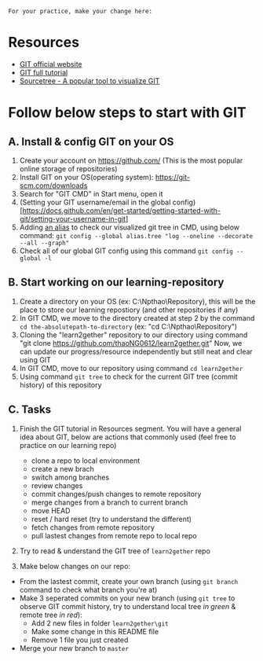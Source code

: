 `
For your practice, make your change here: 
`

# Resources

- [GIT official website](https://git-scm.com/)
- [GIT full tutorial](https://www.tutorialspoint.com/git/git_basic_concepts.htm)
- [Sourcetree - A popular tool to visualize GIT](https://www.sourcetreeapp.com/)

# Follow below steps to start with GIT

## A. Install & config GIT on your OS
1. Create your account on https://github.com/ (This is the most popular online storage of repositories)
1. Install GIT on your OS(operating system): https://git-scm.com/downloads
1. Search for "GIT CMD" in Start menu, open it
1. (Setting your GIT username/email in the global config)[https://docs.github.com/en/get-started/getting-started-with-git/setting-your-username-in-git]
1. Adding [an alias](https://git-scm.com/book/en/v2/Git-Basics-Git-Aliases) to check our visualized git tree in CMD, using below command: 
`git config --global alias.tree "log --oneline --decorate --all --graph"`
1. Check all of our global GIT config using this command `git config --global -l`

## B. Start working on our learning-repository
1. Create a directory on your OS (ex: C:\Npthao\Repository), this will be the place to store our learning repostiory (and other repositories if any)
1. In GIT CMD, we move to the directory created at step 2 by the command `cd the-absolutepath-to-directory` (ex: "cd C:\Npthao\Repository")
1. Cloning the "learn2gether" repository to our directory using command "git clone https://github.com/thaoNG0612/learn2gether.git"
   Now, we can update our progress/resource independently but still neat and clear using GIT
1. In GIT CMD, move to our repository using command `cd learn2gether`
1. Using command `git tree` to check for the current GIT tree (commit history) of this repository 


## C. Tasks 

1. Finish the GIT tutorial in Resources segment. You will have a general idea about GIT, below are actions that commonly used (feel free to practice on our learning repo)
   - clone a repo to local environment 
   - create a new brach
   - switch among branches
   - review changes 
   - commit changes/push changes to remote repository
   - merge changes from a branch to current branch
   - move HEAD 
   - reset / hard reset (try to understand the different)
   - fetch changes from remote repository
   - pull lastest changes from remote repo to local repo


2. Try to read & understand the GIT tree of `learn2gether` repo 
3. Make below changes on our repo:
  - From the lastest commit, create your own branch (using `git branch` command to check what branch you're at)
  - Make 3 seperated commits on your new branch (using `git tree` to observe GIT commit history, try to understand local tree _in green_ & remote tree _in red_): 
    - Add 2 new files in folder `learn2gether\git`
    - Make some change in this README file
    - Remove 1 file you just created
  - Merge your new branch to `master`



